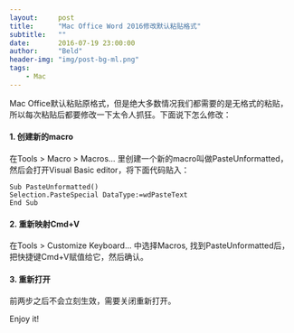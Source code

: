 ```yaml
---
layout:     post
title:      "Mac Office Word 2016修改默认粘贴格式"
subtitle:   ""
date:       2016-07-19 23:00:00
author:     "Beld"
header-img: "img/post-bg-ml.png"
tags:
    - Mac
---
```


Mac Office默认粘贴原格式，但是绝大多数情况我们都需要的是无格式的粘贴，所以每次粘贴后都要修改一下太令人抓狂。下面说下怎么修改：

#### 1. 创建新的macro

在Tools > Macro > Macros… 里创建一个新的macro叫做PasteUnformatted，然后会打开Visual Basic editor，将下面代码贴入：

```
Sub PasteUnformatted()
Selection.PasteSpecial DataType:=wdPasteText
End Sub
```

#### 2. 重新映射Cmd+V

在Tools > Customize Keyboard… 中选择Macros, 找到PasteUnformatted后，把快捷键Cmd+V赋值给它，然后确认。

#### 3. 重新打开

前两步之后不会立刻生效，需要关闭重新打开。

Enjoy it!
